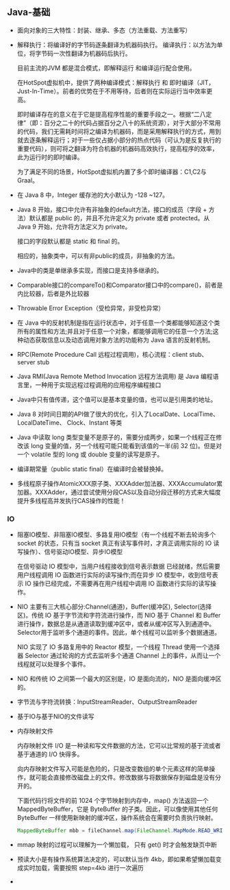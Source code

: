 ## Java-基础

- 面向对象的三大特性：封装、继承、多态（方法重载、方法重写）

- 解释执行：将编译好的字节码逐条翻译为机器码执行。
  编译执行：以方法为单位，将字节码一次性翻译为机器码后执行。

  目前主流的JVM 都是混合模式，即解释运行 和编译运行配合使用。

  在HotSpot虚拟机中，提供了两种编译模式：解释执行 和 即时编译（JIT，Just-In-Time）。前者的优势在于不用等待，后者则在实际运行当中效率更高。

  即时编译存在的意义在于它是提高程序性能的重要手段之一。根据“二八定律”（即：百分之二十的代码占据百分之八十的系统资源），对于大部分不常用的代码，我们无需耗时间将之编译为机器码，而是采用解释执行的方式，用到就去逐条解释运行；对于一些仅占据小部分的热点代码（可认为是反复执行的重要代码），则可将之翻译为符合机器的机器码高效执行，提高程序的效率，此为运行时的即时编译。

  为了满足不同的场景，HotSpot虚拟机内置了多个即时编译器：C1,C2与Graal。

- 在 Java 8 中，Integer 缓存池的大小默认为 -128 ~127。

- Java 8 开始，接口中允许有非抽象的default方法，接口的成员（字段 + 方法）默认都是 public 的，并且不允许定义为 private 或者 protected。从 Java 9 开始，允许将方法定义为 private。

  接口的字段默认都是 static 和 final 的。

  相应的，抽象类中，可以有非public的成员，非抽象的方法。

- Java中的类是单继承多实现，而接口是支持多继承的。

- Comparable接口的compareTo()和Comparator接口中的compare()，前者是内比较器，后者是外比较器

- Throwable Error Exception（受检异常，非受检异常）

- 在 Java 中的反射机制是指在运行状态中，对于任意一个类都能够知道这个类所有的属性和方法;并且对于任意一个对象，都能够调用它的任意一个方法;这种动态获取信息以及动态调用对象方法的功能称为 Java 语言的反射机制。

- RPC(Remote Procedure Call 远程过程调用)，核心流程：client stub、server stub

- Java RMI(Java Remote Method Invocation 远程方法调用) 是 Java 编程语言里，一种用于实现远程过程调用的应用程序编程接口

- Java中只有值传递，这个值可以是基本变量的值，也可以是引用类的地址。

- Java 8 对时间日期的API做了很大的优化，引入了LocalDate、LocalTime、LocalDateTime、 Clock、Instant 等类

- Java 中读取 long 类型变量不是原子的，需要分成两步，如果一个线程正在修改该 long 变量的值，另一个线程可能只能看到该值的一半(前 32 位)。但是对一个 volatile 型的 long 或 double 变量的读写是原子。

- 编译期常量（public static final）在编译时会被替换掉。

- 多线程原子操作AtomicXXX原子类、XXXAdder加法器、XXXAccumulator累加器。XXXAdder，通过尝试使用分段CAS以及自动分段迁移的方式来大幅度提升多线程高并发执行CAS操作的性能！

### IO

- 阻塞IO模型、非阻塞IO模型、多路复用IO模型（有一个线程不断去轮询多个 socket 的状态，只有当 socket 真正有读写事件时，才真正调用实际的 IO 读写操作）、信号驱动IO模型、异步IO模型

  在信号驱动 IO 模型中，当用户线程接收到信号表示数据 已经就绪，然后需要用户线程调用 IO 函数进行实际的读写操作;而在异步 IO 模型中，收到信号表示 IO 操作已经完成，不需要再在用户线程中调用 IO 函数进行实际的读写操作。

- NIO 主要有三大核心部分:Channel(通道)，Buffer(缓冲区), Selector(选择区)。传统 IO 基于字节流和字符流进行操作，而 NIO 基于 Channel 和 Buffer进行操作，数据总是从通道读取到缓冲区中，或者从缓冲区写入到通道中。Selector用于监听多个通道的事件。因此，单个线程可以监听多个数据通道。

  NIO 实现了 IO 多路复用中的 Reactor 模型，一个线程 Thread 使用一个选择器 Selector 通过轮询的方式去监听多个通道 Channel 上的事件，从而让一个线程就可以处理多个事件。

- NIO 和传统 IO 之间第一个最大的区别是，IO 是面向流的，NIO 是面向缓冲区的。

- 字节流与字符流转换：InputStreamReader、OutputStreamReader

- 基于IO与基于NIO的文件读写

- 内存映射文件

  内存映射文件 I/O 是一种读和写文件数据的方法，它可以比常规的基于流或者基于通道的 I/O 快得多。

  向内存映射文件写入可能是危险的，只是改变数组的单个元素这样的简单操作，就可能会直接修改磁盘上的文件。修改数据与将数据保存到磁盘是没有分开的。

  下面代码行将文件的前 1024 个字节映射到内存中，map() 方法返回一个 MappedByteBuffer，它是 ByteBuffer 的子类。因此，可以像使用其他任何 ByteBuffer 一样使用新映射的缓冲区，操作系统会在需要时负责执行映射。

  ```java
  MappedByteBuffer mbb = fileChannel.map(FileChannel.MapMode.READ_WRITE, 0, 1024);
  ```
- mmap 映射的过程可以理解为一个懒加载， 只有 get() 时才会触发缺页中断
- 预读大小是有操作系统算法决定的，可以默认当作 4kb，即如果希望懒加载变成实时加载，需要按照 step=4kb 进行一次遍历
- 
